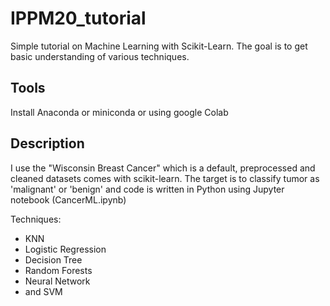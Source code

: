 # IPPM20_tutorial

Simple tutorial on Machine Learning with Scikit-Learn. 
The goal is to get basic understanding of various techniques.


## Tools

Install Anaconda or miniconda or using google Colab


## Description

I use the "Wisconsin Breast Cancer" which is a default, preprocessed and cleaned datasets comes with scikit-learn. The target is to classify tumor as 'malignant' or 'benign' and code is written in Python using Jupyter notebook (CancerML.ipynb)

Techniques:
* KNN
* Logistic Regression
* Decision Tree
* Random Forests
* Neural Network
* and SVM
